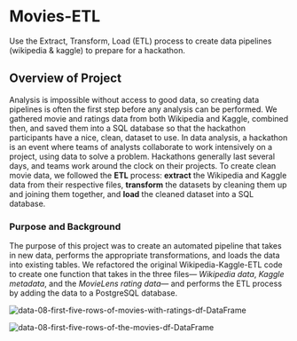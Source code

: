 # Movies-ETL
Use the Extract, Transform, Load (ETL) process to create data pipelines (wikipedia & kaggle) to prepare for a hackathon. 

## Overview of Project

Analysis is impossible without access to good data, so creating data pipelines is often the first step before any analysis can be performed. We gathered movie and ratings data from both Wikipedia and Kaggle, combined then, and saved them into a SQL database so that the hackathon participants have a nice, clean, dataset to use. In data analysis, a hackathon is an event where teams of analysts collaborate to work intensively on a project, using data to solve a problem. Hackathons generally last several days, and teams work around the clock on their projects. To create clean movie data, we followed the **ETL** process: **extract** the Wikipedia and Kaggle data from their respective files, **transform** the datasets by cleaning them up and joining them together, and **load** the cleaned dataset into a SQL database.

### Purpose and Background

The purpose of this project was to create an automated pipeline that takes in new data, performs the appropriate transformations, and loads the data into existing tables. We refactored the original Wikipedia-Kaggle-ETL code to create one function that takes in the three files— *Wikipedia data*, *Kaggle metadata*, and the *MovieLens rating data*— and performs the ETL process by adding the data to a PostgreSQL database.

![data-08-first-five-rows-of-movies-with-ratings-df-DataFrame](https://user-images.githubusercontent.com/107021231/189515022-03886691-ada6-4384-b618-ef084eb40696.png)


![data-08-first-five-rows-of-the-movies-df-DataFrame](https://user-images.githubusercontent.com/107021231/189515026-d787f1e6-3801-4a12-838e-49079ad36a99.png)
